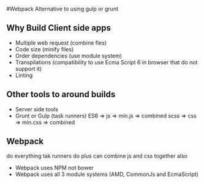 #Webpack
Alternative to using gulp or grunt

## Why Build Client side apps
* Multiple web request (combine fles)
* Code size (minify files)
* Order dependencies (use module system)
* Transpilations (compatibility to use Ecma Script 6 in browser that do not support it)
* Linting


## Other tools to around builds
* Server side tools
* Grunt or Gulp (task runners)
ES6 => js => min.js => combined
scss => css => min.css => combined
## Webpack
do everything tak runners do
plus can combine js and css together also

* Webpack uses NPM not bower
* Webpack uses all 3 module systems (AMD, CommonJs and EcmaScript) 
